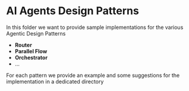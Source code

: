 # AI Agents Design Patterns
In this folder we want to provide sample implementations for the various Agentic Design Patterns

* **Router**
* **Parallel Flow**
* **Orchestrator**
* ...

For each pattern we provide an example and some suggestions for the implementation
in a dedicated directory


